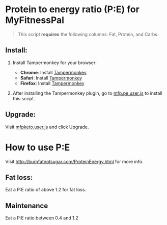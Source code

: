 # Protein to energy ratio (P:E) for MyFitnessPal

> This script __requires__ the following columns: Fat, Protein, and Carbs.

## Install:
1. Install Tampermonkey for your browser:
   * __Chrome__: Install [Tampermonkey](https://chrome.google.com/webstore/detail/dhdgffkkebhmkfjojejmpbldmpobfkfo)
   * __Safari__: Install [Tampermonkey](https://tampermonkey.net/?ext=dhdg&browser=safari)
   * __Firefox__: Install [Tampermonkey](https://addons.mozilla.org/en-US/firefox/addon/tampermonkey/)

2. After installing the Tampermonkey plugin, go to [mfp.pe.user.js]("../../raw/master/mfp.pe.user.js") to install this script.

## Upgrade:
Visit [mfpketo.user.js]("../../raw/master/mfp.pe.user.js") and click Upgrade.

# How to use P:E
Visit http://burnfatnotsugar.com/ProteinEnergy.html for more info.

## Fat loss:
Eat a P:E ratio of above 1.2 for fat loss.

## Maintenance
Eat a P:E ratio between 0.4 and 1.2
